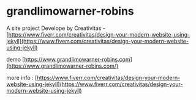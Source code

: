 # grandlimowarner-robins

A site project Develope by Creativitas - [https://www.fiverr.com/creativitas/design-your-modern-website-using-jekyll](https://www.fiverr.com/creativitas/design-your-modern-website-using-jekyll)

demo [https://www.grandlimowarner-robins.com](https://www.grandlimowarner-robins.com/)

more info : [https://www.fiverr.com/creativitas/design-your-modern-website-using-jekyll](https://www.fiverr.com/creativitas/design-your-modern-website-using-jekyll)